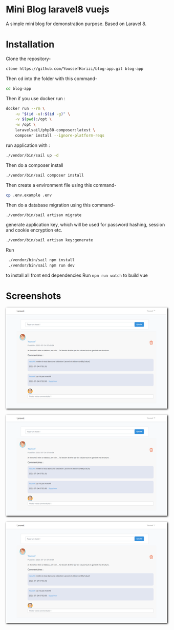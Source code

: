 # Mini Blog laravel8 vuejs
A simple mini blog for demonstration purpose. Based on Laravel 8.

# Installation
Clone the repository-
```sh
clone https://github.com/YoussefHarizi/blog-app.git blog-app
```
Then cd into the folder with this command-
```sh
cd blog-app
```
Then if you use docker run :
```sh
docker run --rm \
    -u "$(id -u):$(id -g)" \
    -v $(pwd):/opt \
    -w /opt \
    laravelsail/php80-composer:latest \
    composer install --ignore-platform-reqs
```
run application with :
```sh
./vendor/bin/sail up -d
```
Then do a composer install
```sh
./vendor/bin/sail composer install
```
Then create a environment file using this command-
```sh
cp .env.example .env
```
Then do a database migration using this command-
```sh
./vendor/bin/sail artisan migrate
```
generate application key, which will be used for password hashing, session and cookie encryption etc.
```sh
./vendor/bin/sail artisan key:generate
```
Run 
```sh
 ./vendor/bin/sail npm install 
 ./vendor/bin/sail npm run dev 
 ``` 
 to install all front end dependencies
Run ``` npm run watch ``` to build vue 
# Screenshots
<p align="center"><img src="https://github.com/YoussefHarizi/blog-app/blob/main/public/images/img1.png" style="width:400;box-shadow: 2px 2px 5px black;margin-bottom:2px;"></p>
<p align="center"><img src="https://github.com/YoussefHarizi/blog-app/blob/main/public/images/img2.png" style="width:400;box-shadow: 2px 2px 5px black;margin-bottom:2px;"></p>
<p align="center"><img src="https://github.com/YoussefHarizi/blog-app/blob/main/public/images/img3.png" style="width:400;box-shadow: 2px 2px 5px black;margin-bottom:2px;"></p>




